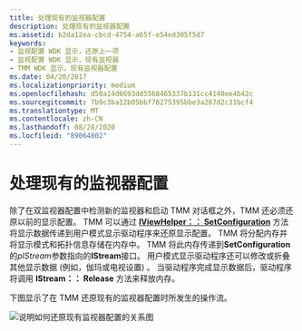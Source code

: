 ```yaml
---
title: 处理现有的监视器配置
description: 处理现有的监视器配置
ms.assetid: b2da12ea-cbcd-4754-a65f-e54ed305f5d7
keywords:
- 监视配置 WDK 显示，还原上一项
- 监视配置 WDK 显示，现有监视器
- TMM WDK 显示，现有监视器配置
ms.date: 04/20/2017
ms.localizationpriority: medium
ms.openlocfilehash: d50a14d6693dd5568465337b131cc4140ee4b42c
ms.sourcegitcommit: 7b9c3ba12b05bbf78275395bbe3a287d2c31bcf4
ms.translationtype: MT
ms.contentlocale: zh-CN
ms.lasthandoff: 08/28/2020
ms.locfileid: "89064802"
---
```

# <a name="handling-existing-monitor-configurations"></a>处理现有的监视器配置


除了在双监视器配置中检测新的监视器和启动 TMM 对话框之外，TMM 还必须还原以前的显示配置。 TMM 可以通过 [**IViewHelper：： SetConfiguration**](/previous-versions/windows/hardware/drivers/ff568176(v=vs.85)) 方法将显示数据传递到用户模式显示驱动程序来还原显示配置。 TMM 将分配内存并将显示模式和拓扑信息存储在内存中。 TMM 将此内存传递到**SetConfiguration**的*pIStream*参数指向的**IStream**接口。 用户模式显示驱动程序还可以修改或折叠其他显示数据 (例如，伽玛或电视设置) 。 当驱动程序完成显示数据后，驱动程序将调用 **IStream：： Release** 方法来释放内存。

下图显示了在 TMM 还原现有的监视器配置时所发生的操作流。

![说明如何还原现有监视器配置的关系图](images/tmm-existconfig.png)

 

